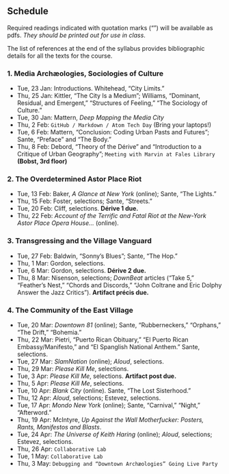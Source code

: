 ## Schedule

Required readings indicated with quotation marks (“”) will be available as
pdfs. *They should be printed out for use in class*. 

The list of references at the end of the syllabus provides
bibliographic details for all the texts for the course.

### 1. Media Archæologies, Sociologies of Culture

* Tue, 23 Jan: Introductions. Whitehead, “City Limits.”
* Thu, 25 Jan: Kittler, “The City Is a Medium”; Williams, “Dominant, Residual,
  and Emergent,” “Structures of Feeling,” “The Sociology of Culture.”
* Tue, 30 Jan: Mattern, _Deep Mapping the Media City_
* Thu, 2 Feb: `GitHub / Markdown / Atom Tech Day` (Bring your laptops!)
* Tue, 6 Feb: Mattern, “Conclusion: Coding Urban Pasts and Futures”; Sante, “Preface” and “The Body.”
* Thu, 8 Feb: Debord, “Theory of the Dérive” and “Introduction to a Critique
  of Urban Geography”; `Meeting with Marvin at Fales Library` **(Bobst, 3rd
  floor)**

### 2. The Overdetermined Astor Place Riot

* Tue, 13 Feb: Baker, _A Glance at New York_ (online); Sante, “The Lights.”
* Thu, 15 Feb: Foster, selections; Sante, “Streets.”
* Tue, 20 Feb: Cliff, selections. **Dérive 1 due.**
* Thu, 22 Feb: _Account of the Terrific and Fatal Riot at the New-York
  Astor Place Opera House…_ (online).

### 3. Transgressing and the Village Vanguard

* Tue, 27 Feb: Baldwin, “Sonny’s Blues”; Sante, “The Hop.”
* Thu, 1 Mar: Gordon, selections.
* Tue, 6 Mar: Gordon, selections. **Dérive 2 due.**
* Thu, 8 Mar: Nisenson, selections; _DownBeat_ articles (“Take 5,” “Feather’s
  Nest,” “Chords and Discords,” “John Coltrane and Eric Dolphy Answer the Jazz
  Critics”). **Artifact précis due.**

### 4. The Community of the East Village

* Tue, 20 Mar: _Downtown 81_ (online); Sante, “Rubberneckers,” “Orphans,” “The Drift,” “Bohemia.”
* Thu, 22 Mar: Pietri, “Puerto Rican Obituary,” “El Puerto Rican
  Embassy/Manifesto,” and “El Spanglish National
  Anthem.” Sante, selections.
* Tue, 27 Mar: _SlamNation_ (online); _Aloud_, selections.
* Thu, 29 Mar: _Please Kill Me_, selections.
* Tue, 3 Apr: _Please Kill Me_, selections. **Artifact post due.**
* Thu, 5 Apr: _Please Kill Me_, selections.
* Tue, 10 Apr: _Blank City_ (online). Sante, “The Lost Sisterhood.”
* Thu, 12 Apr: _Aloud_, selections; Estevez, selections.
* Tue, 17 Apr: _Mondo New York_ (online); Sante, “Carnival,” “Night,”
  “Afterword.”
* Thu, 19 Apr: McIntyre, *Up Against the Wall Motherfucker: Posters,
  Rants, Manifestos and Blasts*.
* Tue, 24 Apr: _The Universe of Keith Haring_ (online); _Aloud_, selections; Estevez, selections.
* Thu, 26 Apr: `Collaborative Lab`
* Tue, 1 May: `Collaborative Lab`
* Thu, 3 May: `Debugging and “Downtown Archæologies” Going Live Party`


